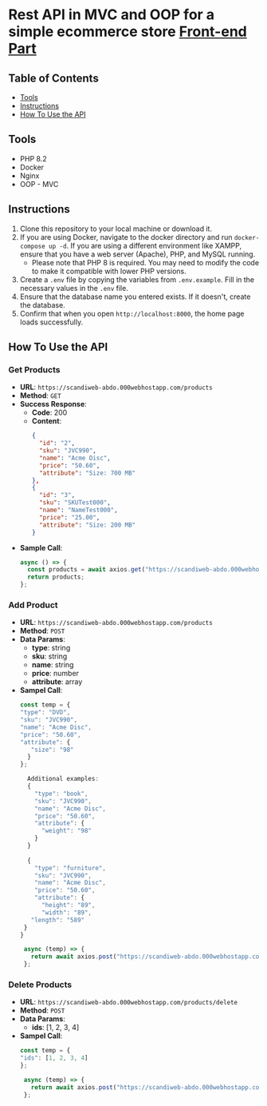 # Rest API in MVC and OOP for a simple ecommerce store [Front-end Part](https://github.com/AbdelwahabTop/scandiweb-ui)

## Table of Contents
- [Tools](#tools)
- [Instructions](#instructions)
- [How To Use the API](#how-to-use-the-api)

## Tools
- PHP 8.2
- Docker
- Nginx
- OOP - MVC

## Instructions
1. Clone this repository to your local machine or download it.
2. If you are using Docker, navigate to the docker directory and run `docker-compose up -d`. If you are using a different environment like XAMPP, ensure that you have a web server (Apache), PHP, and MySQL running.
   - Please note that PHP 8 is required. You may need to modify the code to make it compatible with lower PHP versions.
3. Create a `.env` file by copying the variables from `.env.example`. Fill in the necessary values in the `.env` file.
4. Ensure that the database name you entered exists. If it doesn't, create the database.
5. Confirm that when you open `http://localhost:8000`, the home page loads successfully.

## How To Use the API
### Get Products
- **URL**: `https://scandiweb-abdo.000webhostapp.com/products`
- **Method**: `GET`
- **Success Response**:
  - **Code**: 200
  - **Content**: 
    ```json
    {
      "id": "2",
      "sku": "JVC990",
      "name": "Acme Disc",
      "price": "50.60",
      "attribute": "Size: 700 MB"
    },
    {
      "id": "3",
      "sku": "SKUTest000",
      "name": "NameTest000",
      "price": "25.00",
      "attribute": "Size: 200 MB"
    }
    ```
- **Sample Call**:
  ```javascript
  async () => {
    const products = await axios.get("https://scandiweb-abdo.000webhostapp.com/products");
    return products;
  };

### Add Product
- **URL**: `https://scandiweb-abdo.000webhostapp.com/products`
- **Method**: `POST`
- **Data Params**:
  - **type**: string
  - **sku**: string
  - **name**: string
  - **price**: number
  - **attribute**:  array
- **Sampel Call**: 
  ```javascript
  const temp = {
  "type": "DVD",
  "sku": "JVC990",
  "name": "Acme Disc",
  "price": "50.60",
  "attribute": {
     "size": "98"
    }
  };

    Additional examples:
    {
      "type": "book",
      "sku": "JVC990",
      "name": "Acme Disc",
      "price": "50.60",
      "attribute": {
        "weight": "98"
      }
    }
   
    {
      "type": "furniture",
      "sku": "JVC990",
      "name": "Acme Disc",
      "price": "50.60",
      "attribute": {
        "height": "89",
        "width": "89",
     "length": "589"
   }
  }

   async (temp) => {
     return await axios.post("https://scandiweb-abdo.000webhostapp.com/products", JSON.stringify(temp));
   };

### Delete Products
- **URL**: `https://scandiweb-abdo.000webhostapp.com/products/delete`
- **Method**: `POST`
- **Data Params**:
  - **ids**: [1, 2, 3, 4]
- **Sampel Call**: 
  ```javascript
  const temp = {
  "ids": [1, 2, 3, 4]
  };

   async (temp) => {
     return await axios.post("https://scandiweb-abdo.000webhostapp.com/products/delete", JSON.stringify(temp));
   };
